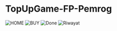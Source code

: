 # TopUpGame-FP-Pemrog

![HOME](https://user-images.githubusercontent.com/97326712/218248281-8a3c1951-9ae3-420c-ba7a-3dcf22863265.png)
![BUY](https://user-images.githubusercontent.com/97326712/218248286-0eae8d8a-ffe0-4e42-b9cc-3e4ab2f6452c.png)
![Done](https://user-images.githubusercontent.com/97326712/218248289-a5900023-f976-4869-b066-28fb24284a16.png)
![Riwayat](https://user-images.githubusercontent.com/97326712/218248291-d1827339-3bc0-4e10-adbb-0732e777b94d.png)
